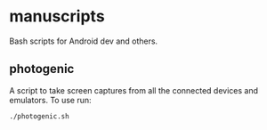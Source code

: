# manuscripts
Bash scripts for Android dev and others.

## photogenic
A script to take screen captures from all the connected devices and emulators.
To use run:
```
./photogenic.sh
```
